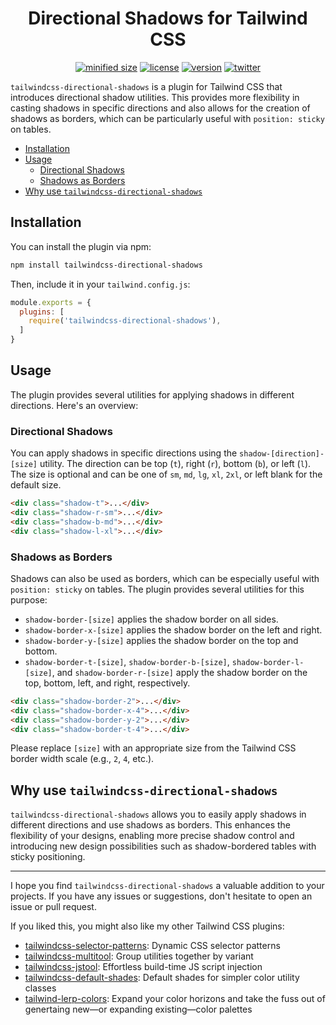 <h1 align="center">Directional Shadows for Tailwind CSS</h1>

<div align="center">

[![minified size](https://img.shields.io/bundlephobia/min/tailwindcss-directional-shadows)](https://bundlephobia.com/package/tailwindcss-directional-shadows)
[![license](https://img.shields.io/github/license/brandonmcconnell/tailwindcss-directional-shadows?label=license)](https://github.com/brandonmcconnell/tailwindcss-directional-shadows/blob/main/LICENSE)
[![version](https://img.shields.io/npm/v/tailwindcss-directional-shadows)](https://www.npmjs.com/package/tailwindcss-directional-shadows)
[![twitter](https://img.shields.io/twitter/follow/branmcconnell)](https://twitter.com/branmcconnell)

</div>

`tailwindcss-directional-shadows` is a plugin for Tailwind CSS that introduces directional shadow utilities. This provides more flexibility in casting shadows in specific directions and also allows for the creation of shadows as borders, which can be particularly useful with `position: sticky` on tables.

- [Installation](#installation)
- [Usage](#usage)
  - [Directional Shadows](#directional-shadows)
  - [Shadows as Borders](#shadows-as-borders)
- [Why use `tailwindcss-directional-shadows`](#why-use-tailwindcss-directional-shadows)

## Installation

You can install the plugin via npm:

```bash
npm install tailwindcss-directional-shadows
```

Then, include it in your `tailwind.config.js`:

```js
module.exports = {
  plugins: [
    require('tailwindcss-directional-shadows'),
  ]
}
```

## Usage

The plugin provides several utilities for applying shadows in different directions. Here's an overview:

### Directional Shadows

You can apply shadows in specific directions using the `shadow-[direction]-[size]` utility. The direction can be top (`t`), right (`r`), bottom (`b`), or left (`l`). The size is optional and can be one of `sm`, `md`, `lg`, `xl`, `2xl`, or left blank for the default size.

```html
<div class="shadow-t">...</div>
<div class="shadow-r-sm">...</div>
<div class="shadow-b-md">...</div>
<div class="shadow-l-xl">...</div>
```

### Shadows as Borders

Shadows can also be used as borders, which can be especially useful with `position: sticky` on tables. The plugin provides several utilities for this purpose:

- `shadow-border-[size]` applies the shadow border on all sides.
- `shadow-border-x-[size]` applies the shadow border on the left and right.
- `shadow-border-y-[size]` applies the shadow border on the top and bottom.
- `shadow-border-t-[size]`, `shadow-border-b-[size]`, `shadow-border-l-[size]`, and `shadow-border-r-[size]` apply the shadow border on the top, bottom, left, and right, respectively.

```html
<div class="shadow-border-2">...</div>
<div class="shadow-border-x-4">...</div>
<div class="shadow-border-y-2">...</div>
<div class="shadow-border-t-4">...</div>
```

Please replace `[size]` with an appropriate size from the Tailwind CSS border width scale (e.g., `2`, `4`, etc.).

## Why use `tailwindcss-directional-shadows`

`tailwindcss-directional-shadows` allows you to easily apply shadows in different directions and use shadows as borders. This enhances the flexibility of your designs, enabling more precise shadow control and introducing new design possibilities such as shadow-bordered tables with sticky positioning.

---

I hope you find `tailwindcss-directional-shadows` a valuable addition to your projects. If you have any issues or suggestions, don't hesitate to open an issue or pull request.

If you liked this, you might also like my other Tailwind CSS plugins:
* [tailwindcss-selector-patterns](https://github.com/brandonmcconnell/tailwindcss-selector-patterns): Dynamic CSS selector patterns
* [tailwindcss-multitool](https://github.com/brandonmcconnell/tailwindcss-multitool): Group utilities together by variant
* [tailwindcss-jstool](https://github.com/brandonmcconnell/tailwindcss-jstool): Effortless build-time JS script injection
* [tailwindcss-default-shades](https://github.com/brandonmcconnell/tailwindcss-default-shades): Default shades for simpler color utility classes
* [tailwind-lerp-colors](https://github.com/brandonmcconnell/tailwind-lerp-colors): Expand your color horizons and take the fuss out of genertaing new—or expanding existing—color palettes
